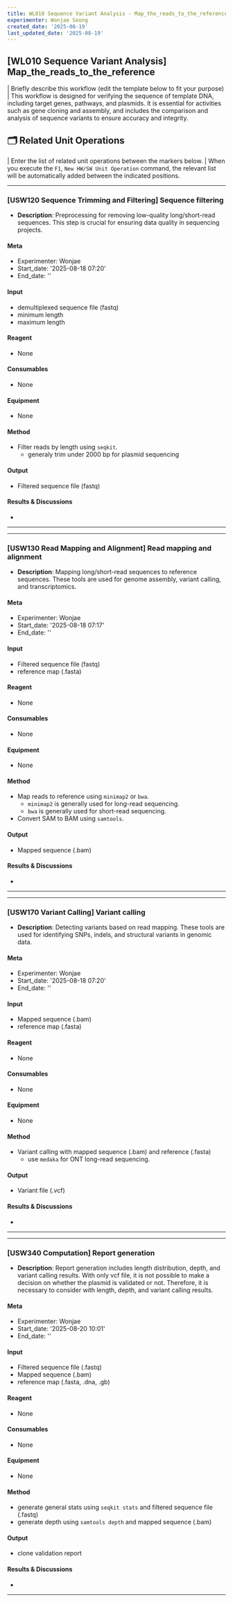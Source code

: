 ```yaml
---
title: WL010 Sequence Variant Analysis - Map_the_reads_to_the_reference
experimenter: Wonjae Seong
created_date: '2025-08-19'
last_updated_date: '2025-08-19'
---
```


## [WL010 Sequence Variant Analysis] Map_the_reads_to_the_reference
| Briefly describe this workflow (edit the template below to fit your purpose)
| This workflow is designed for verifying the sequence of template DNA, including target genes, pathways, and plasmids. It is essential for activities such as gene cloning and assembly, and includes the comparison and analysis of sequence variants to ensure accuracy and integrity.

## 🗂️ Related Unit Operations

| Enter the list of related unit operations between the markers below.
| When you execute the `F1`, `New HW/SW Unit Operation` command, the relevant list will be automatically added between the indicated positions.


<!-- UNITOPERATION_LIST_START -->

------------------------------------------------------------------------

### [USW120 Sequence Trimming and Filtering] Sequence filtering

- **Description**: Preprocessing for removing low-quality long/short-read sequences. This step is crucial for ensuring data quality in sequencing projects.

#### Meta
- Experimenter: Wonjae
- Start_date: '2025-08-18 07:20'
- End_date: ''

#### Input
- demultiplexed sequence file (fastq)
- minimum length
- maximum length

#### Reagent
- None

#### Consumables
- None

#### Equipment
- None

#### Method
- Filter reads by length using `seqkit`.
    - generaly trim under 2000 bp for plasmid sequencing

#### Output
- Filtered sequence file (fastq)

#### Results & Discussions
- 

------------------------------------------------------------------------





------------------------------------------------------------------------

### [USW130 Read Mapping and Alignment] Read mapping and alignment

- **Description**: Mapping long/short-read sequences to reference sequences. These tools are used for genome assembly, variant calling, and transcriptomics.

#### Meta
- Experimenter: Wonjae
- Start_date: '2025-08-18 07:17'
- End_date: ''

#### Input
- Filtered sequence file (fastq)
- reference map (.fasta)

#### Reagent
- None

#### Consumables
- None

#### Equipment
- None

#### Method
- Map reads to reference using `minimap2` or `bwa`.
    - `minimap2` is generally used for long-read sequencing.
    - `bwa` is generally used for short-read sequencing.
- Convert SAM to BAM using `samtools`.

#### Output
- Mapped sequence (.bam)

#### Results & Discussions
- 

------------------------------------------------------------------------





------------------------------------------------------------------------

### [USW170 Variant Calling] Variant calling

- **Description**: Detecting variants based on read mapping. These tools are used for identifying SNPs, indels, and structural variants in genomic data.

#### Meta
- Experimenter: Wonjae
- Start_date: '2025-08-18 07:20'
- End_date: ''

#### Input
- Mapped sequence (.bam)
- reference map (.fasta)

#### Reagent
- None

#### Consumables
- None

#### Equipment
- None

#### Method
- Variant calling with mapped sequence (.bam) and reference (.fasta)
    - use `medaka` for ONT long-read sequencing.

#### Output
- Variant file (.vcf)

#### Results & Discussions
- 

------------------------------------------------------------------------





------------------------------------------------------------------------

### [USW340 Computation] Report generation

- **Description**: Report generation includes length distribution, depth, and variant calling results. With only vcf file, it is not possible to make a decision on whether the plasmid is validated or not. Therefore, it is necessary to consider with length, depth, and variant calling results.

#### Meta
- Experimenter: Wonjae
- Start_date: '2025-08-20 10:01'
- End_date: ''

#### Input
- Filtered sequence file (.fastq)
- Mapped sequence (.bam)
- reference map (.fasta, .dna, .gb)

#### Reagent
- None

#### Consumables
- None

#### Equipment
- None

#### Method
- generate general stats using `seqkit stats` and filtered sequence file (.fastq)
- generate depth using `samtools depth` and mapped sequence (.bam)


#### Output
- clone validation report

#### Results & Discussions
- 

------------------------------------------------------------------------


<!-- UNITOPERATION_LIST_END -->

